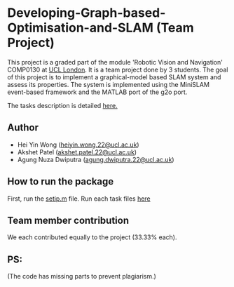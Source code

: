 # Developing-Graph-based-Optimisation-and-SLAM (Team Project)
This project is a graded part of the module 'Robotic Vision and Navigation' COMP0130 at [UCL London](https://www.ucl.ac.uk/). It is a team project done by 3 students. The goal of this project is to implement a graphical-model based SLAM system and assess its properties. The system is implemented using the MiniSLAM event-based framework and the MATLAB port of the g2o port.

The tasks description is detailed [here.](Task_Description.pdf)

## Author
* Hei Yin Wong (heiyin.wong.22@ucl.ac.uk)
* Akshet Patel (akshet.patel.22@ucl.ac.uk)
* Agung Nuza Dwiputra (agung.dwiputra.22@ucl.ac.uk)

## How to run the package
First, run the [setip.m](Implementation/setup.m) file.
Run each task files [here](Implementation)

## Team member contribution
We each contributed equally to the project (33.33% each).

## PS:
(The code has missing parts to prevent plagiarism.)